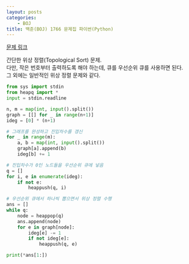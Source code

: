 ```yaml
---
layout: posts
categories:
    - BOJ
title: 백준(BOJ) 1766 문제집 파이썬(Python)
---
```


[문제 링크](https://www.acmicpc.net/problem/1766)

간단한 위상 정렬(Topological Sort) 문제.  
다만, 작은 번호부터 출력하도록 해야 하는데, 큐를 우선순위 큐를 사용하면 된다.  
그 외에는 일반적인 위상 정렬 문제와 같다.

```python
from sys import stdin
from heapq import *
input = stdin.readline

n, m = map(int, input().split())
graph = [[] for _ in range(n+1)]
ideg = [0] * (n+1)

# 그래프를 완성하고 진입차수를 갱신
for _ in range(m):
    a, b = map(int, input().split())
    graph[a].append(b)
    ideg[b] += 1

# 진입차수가 0인 노드들을 우선순위 큐에 넣음
q = []
for i, e in enumerate(ideg):
    if not e:
        heappush(q, i)

# 우선순위 큐에서 하나씩 뽑으면서 위상 정렬 수행
ans = []
while q:
    node = heappop(q)
    ans.append(node)
    for e in graph[node]:
        ideg[e] -= 1
        if not ideg[e]:
            heappush(q, e)

print(*ans[1:])
```

